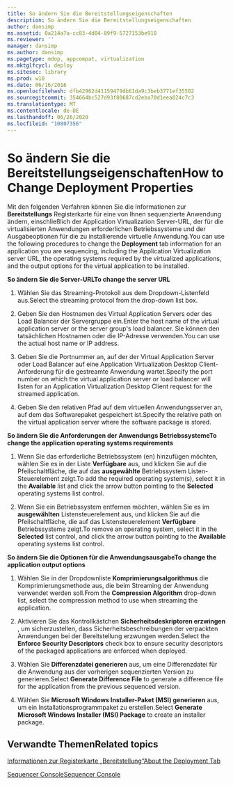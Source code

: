 ```yaml
---
title: So ändern Sie die Bereitstellungseigenschaften
description: So ändern Sie die Bereitstellungseigenschaften
author: dansimp
ms.assetid: 0a214a7a-cc83-4d04-89f9-5727153be918
ms.reviewer: ''
manager: dansimp
ms.author: dansimp
ms.pagetype: mdop, appcompat, virtualization
ms.mktglfcycl: deploy
ms.sitesec: library
ms.prod: w10
ms.date: 06/16/2016
ms.openlocfilehash: dfb42962d41159479db61da9c3beb3771ef35502
ms.sourcegitcommit: 354664bc527d93f80687cd2eba70d1eea024c7c3
ms.translationtype: MT
ms.contentlocale: de-DE
ms.lasthandoff: 06/26/2020
ms.locfileid: "10807356"
---
```

# <span data-ttu-id="acb40-103">So ändern Sie die Bereitstellungseigenschaften</span><span class="sxs-lookup"><span data-stu-id="acb40-103">How to Change Deployment Properties</span></span>


<span data-ttu-id="acb40-104">Mit den folgenden Verfahren können Sie die Informationen zur **Bereitstellungs** Registerkarte für eine von Ihnen sequenzierte Anwendung ändern, einschließlich der Application Virtualization Server-URL, der für die virtualisierten Anwendungen erforderlichen Betriebssysteme und der Ausgabeoptionen für die zu installierende virtuelle Anwendung.</span><span class="sxs-lookup"><span data-stu-id="acb40-104">You can use the following procedures to change the **Deployment** tab information for an application you are sequencing, including the Application Virtualization server URL, the operating systems required by the virtualized applications, and the output options for the virtual application to be installed.</span></span>

**<span data-ttu-id="acb40-105">So ändern Sie die Server-URL</span><span class="sxs-lookup"><span data-stu-id="acb40-105">To change the server URL</span></span>**

1.  <span data-ttu-id="acb40-106">Wählen Sie das Streaming-Protokoll aus dem Dropdown-Listenfeld aus.</span><span class="sxs-lookup"><span data-stu-id="acb40-106">Select the streaming protocol from the drop-down list box.</span></span>

2.  <span data-ttu-id="acb40-107">Geben Sie den Hostnamen des Virtual Application Servers oder des Load Balancer der Servergruppe ein.</span><span class="sxs-lookup"><span data-stu-id="acb40-107">Enter the host name of the virtual application server or the server group's load balancer.</span></span> <span data-ttu-id="acb40-108">Sie können den tatsächlichen Hostnamen oder die IP-Adresse verwenden.</span><span class="sxs-lookup"><span data-stu-id="acb40-108">You can use the actual host name or IP address.</span></span>

3.  <span data-ttu-id="acb40-109">Geben Sie die Portnummer an, auf der der Virtual Application Server oder Load Balancer auf eine Application Virtualization Desktop Client-Anforderung für die gestreamte Anwendung wartet.</span><span class="sxs-lookup"><span data-stu-id="acb40-109">Specify the port number on which the virtual application server or load balancer will listen for an Application Virtualization Desktop Client request for the streamed application.</span></span>

4.  <span data-ttu-id="acb40-110">Geben Sie den relativen Pfad auf dem virtuellen Anwendungsserver an, auf dem das Softwarepaket gespeichert ist.</span><span class="sxs-lookup"><span data-stu-id="acb40-110">Specify the relative path on the virtual application server where the software package is stored.</span></span>

**<span data-ttu-id="acb40-111">So ändern Sie die Anforderungen der Anwendungs Betriebssysteme</span><span class="sxs-lookup"><span data-stu-id="acb40-111">To change the application operating systems requirements</span></span>**

1.  <span data-ttu-id="acb40-112">Wenn Sie das erforderliche Betriebssystem (en) hinzufügen möchten, wählen Sie es in der Liste **Verfügbare** aus, und klicken Sie auf die Pfeilschaltfläche, die auf das **ausgewählte** Betriebssystem Listen-Steuerelement zeigt.</span><span class="sxs-lookup"><span data-stu-id="acb40-112">To add the required operating system(s), select it in the **Available** list and click the arrow button pointing to the **Selected** operating systems list control.</span></span>

2.  <span data-ttu-id="acb40-113">Wenn Sie ein Betriebssystem entfernen möchten, wählen Sie es im **ausgewählten** Listensteuerelement aus, und klicken Sie auf die Pfeilschaltfläche, die auf das Listensteuerelement **Verfügbare** Betriebssysteme zeigt.</span><span class="sxs-lookup"><span data-stu-id="acb40-113">To remove an operating system, select it in the **Selected** list control, and click the arrow button pointing to the **Available** operating systems list control.</span></span>

**<span data-ttu-id="acb40-114">So ändern Sie die Optionen für die Anwendungsausgabe</span><span class="sxs-lookup"><span data-stu-id="acb40-114">To change the application output options</span></span>**

1.  <span data-ttu-id="acb40-115">Wählen Sie in der Dropdownliste **Komprimierungsalgorithmus** die Komprimierungsmethode aus, die beim Streaming der Anwendung verwendet werden soll.</span><span class="sxs-lookup"><span data-stu-id="acb40-115">From the **Compression Algorithm** drop-down list, select the compression method to use when streaming the application.</span></span>

2.  <span data-ttu-id="acb40-116">Aktivieren Sie das Kontrollkästchen **Sicherheitsdeskriptoren erzwingen** , um sicherzustellen, dass Sicherheitsbeschreibungen der verpackten Anwendungen bei der Bereitstellung erzwungen werden.</span><span class="sxs-lookup"><span data-stu-id="acb40-116">Select the **Enforce Security Descriptors** check box to ensure security descriptors of the packaged applications are enforced when deployed.</span></span>

3.  <span data-ttu-id="acb40-117">Wählen Sie **Differenzdatei generieren** aus, um eine Differenzdatei für die Anwendung aus der vorherigen sequenzierten Version zu generieren.</span><span class="sxs-lookup"><span data-stu-id="acb40-117">Select **Generate Difference File** to generate a difference file for the application from the previous sequenced version.</span></span>

4.  <span data-ttu-id="acb40-118">Wählen Sie **Microsoft Windows Installer-Paket (MSI) generieren** aus, um ein Installationsprogrammpaket zu erstellen.</span><span class="sxs-lookup"><span data-stu-id="acb40-118">Select **Generate Microsoft Windows Installer (MSI) Package** to create an installer package.</span></span>

## <span data-ttu-id="acb40-119">Verwandte Themen</span><span class="sxs-lookup"><span data-stu-id="acb40-119">Related topics</span></span>


[<span data-ttu-id="acb40-120">Informationen zur Registerkarte „Bereitstellung“</span><span class="sxs-lookup"><span data-stu-id="acb40-120">About the Deployment Tab</span></span>](about-the-deployment-tab.md)

[<span data-ttu-id="acb40-121">Sequencer Console</span><span class="sxs-lookup"><span data-stu-id="acb40-121">Sequencer Console</span></span>](sequencer-console.md)

 

 





